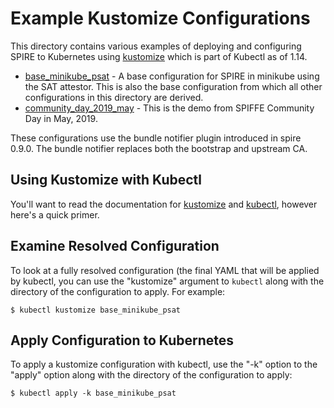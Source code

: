 # Example Kustomize Configurations

This directory contains various examples of deploying and configuring SPIRE to
Kubernetes using [kustomize](https://kustomize.io) which is part of Kubectl as
of 1.14.

+ [base_minikube_psat](base_minikube_psat) - A base configuration for SPIRE in
  minikube using the SAT attestor. This is also the base configuration from
  which all other configurations in this directory are derived.
+ [community_day_2019_may](community_day_2019_may) - This is the demo from
  SPIFFE Community Day in May, 2019.

These configurations use the bundle notifier plugin introduced in spire 0.9.0.
The bundle notifier replaces both the bootstrap and upstream CA.

## Using Kustomize with Kubectl

You'll want to read the documentation for
[kustomize](https://kubectl.docs.kubernetes.io/references/kustomize/)
and
[kubectl](https://kubectl.docs.kubernetes.io/pages/app_management/introduction.html),
however here's a quick primer.

## Examine Resolved Configuration

To look at a fully resolved configuration (the final YAML that will be applied
by kubectl, you can use the "kustomize" argument to `kubectl` along with the
directory of the configuration to apply. For example:

```
$ kubectl kustomize base_minikube_psat
```

## Apply Configuration to Kubernetes

To apply a kustomize configuration with kubectl, use the "-k" option to the
"apply" option along with the directory of the configuration to apply:

```
$ kubectl apply -k base_minikube_psat
```
